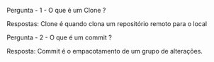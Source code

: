 Pergunta - 1 - O que é um Clone ? 

Respostas: Clone é quando clona um repositório remoto para o local

Pergunta - 2 - O que é um commit ?

Resposta: Commit é o empacotamento de um grupo de alterações.
